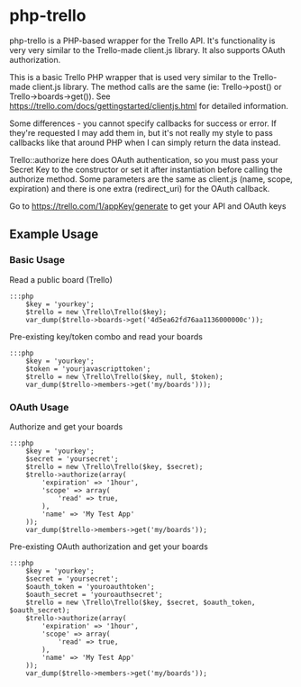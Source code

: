 # php-trello

php-trello is a PHP-based wrapper for the Trello API.  It's functionality is very very similar
to the Trello-made client.js library.  It also supports OAuth authorization.

This is a basic Trello PHP wrapper that is used very similar to the Trello-made client.js
library.  The method calls are the same (ie: Trello->post() or Trello->boards->get()).  See
https://trello.com/docs/gettingstarted/clientjs.html for detailed information.

Some differences - you cannot specify callbacks for success or error.  If they're requested
I may add them in, but it's not really my style to pass callbacks like that around PHP when
I can simply return the data instead.

Trello::authorize here does OAuth authentication, so you must pass your Secret Key to the
constructor or set it after instantiation before calling the authorize method.  Some parameters
are the same as client.js (name, scope, expiration) and there is one extra (redirect_uri) for
the OAuth callback.

Go to https://trello.com/1/appKey/generate to get your API and OAuth keys

## Example Usage

### Basic Usage

Read a public board (Trello)

    :::php
        $key = 'yourkey';
        $trello = new \Trello\Trello($key);
        var_dump($trello->boards->get('4d5ea62fd76aa1136000000c'));

Pre-existing key/token combo and read your boards

    :::php
        $key = 'yourkey';
        $token = 'yourjavascripttoken';
        $trello = new \Trello\Trello($key, null, $token);
        var_dump($trello->members->get('my/boards')));

### OAuth Usage

Authorize and get your boards

    :::php
        $key = 'yourkey';
        $secret = 'yoursecret';
        $trello = new \Trello\Trello($key, $secret);
        $trello->authorize(array(
            'expiration' => '1hour',
            'scope' => array(
                'read' => true,
            ),
            'name' => 'My Test App'
        ));
        var_dump($trello->members->get('my/boards'));

Pre-existing OAuth authorization and get your boards

    :::php
        $key = 'yourkey';
        $secret = 'yoursecret';
        $oauth_token = 'youroauthtoken';
        $oauth_secret = 'youroauthsecret';
        $trello = new \Trello\Trello($key, $secret, $oauth_token, $oauth_secret);
        $trello->authorize(array(
            'expiration' => '1hour',
            'scope' => array(
                'read' => true,
            ),
            'name' => 'My Test App'
        ));
        var_dump($trello->members->get('my/boards'));

